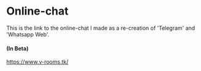 # Online-chat
This is the link to the online-chat I made as a re-creation of 'Telegram' and 'Whatsapp Web'.

#### (In Beta)

https://www.v-rooms.tk/

